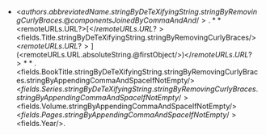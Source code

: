 * <$authors.abbreviatedName.stringByDeTeXifyingString.stringByRemovingCurlyBraces.@componentsJoinedByCommaAndAnd/>.  
**<$remoteURLs.URL?>[</$remoteURLs.URL?><$fields.Title.stringByDeTeXifyingString.stringByRemovingCurlyBraces/><$remoteURLs.URL?>](<$remoteURLs.URL.absoluteString.@firstObject/>)</$remoteURLs.URL?>**. <$fields.BookTitle.stringByDeTeXifyingString.stringByRemovingCurlyBraces.stringByAppendingCommaAndSpaceIfNotEmpty/><$fields.Series.stringByDeTeXifyingString.stringByRemovingCurlyBraces.stringByAppendingCommaAndSpaceIfNotEmpty/><$fields.Volume.stringByAppendingCommaAndSpaceIfNotEmpty/><$fields.Pages.stringByAppendingCommaAndSpaceIfNotEmpty/><$fields.Year/>.
